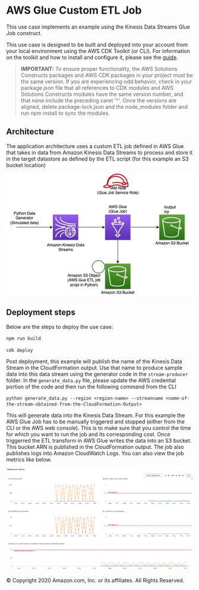 # AWS Glue Custom ETL Job

This use case implements an example using the Kinesis Data Streams Glue Job construct.

This use case is designed to be built and deployed into your account from your local environment using the AWS CDK Toolkit (or CLI). For information on the toolkit and how to install and configure it, please see the [guide](https://docs.aws.amazon.com/cdk/latest/guide/cli.html).

> **IMPORTANT:** To ensure proper functionality, the AWS Solutions Constructs packages and AWS CDK packages in your project must be the same version. If you are experiencing odd behavior, check in your package.json file that all references to CDK modules and AWS Solutions Constructs modules have the same version number, and that none include the preceding caret '^'. Once the versions are aligned, delete package-lock.json and the node_modules folder and run npm install to sync the modules.

## Architecture

The application architecture uses a custom ETL job defined in AWS Glue that takes in data from Amazon Kinesis Data Streams to
process and store it in the target datastore as defined by the ETL script (for this example an S3 bucket location)

![Architecture Diagram](architecture.png)

## Deployment steps

Below are the steps to deploy the use case:

```
npm run build

cdk deploy

```

Post deployment, this example will publish the name of the Kinesis Data Stream in the CloudFormation output. Use that name
to produce sample data into this data stream using the generator code in the `stream-producer` folder. In the `generate_data.py` file, please update the AWS credential portion of the code and then run the following command from the CLI

```
python generate_data.py --region <region-name> --streanname <name-of-the-stream-obtained-from-the-CloudFormation-Output>
```

This will generate data into the Kinesis Data Stream. For this example the AWS Glue Job has to be manually triggered and stopped (either from the CLI or
the AWS web console). This is to make sure that you control the time for which you want to run the job and its corresponding cost. Once triggerred
the ETL transform in AWS Glue writes the data into an S3 bucket. This bucket ARN is published in the CloudFormation output. The job also publishes logs into Amazon CloudWatch Logs. You can also view the job metrics like below.

![Glue CloudWatch Metrics](metrics.png)

&copy; Copyright 2020 Amazon.com, Inc. or its affiliates. All Rights Reserved.
